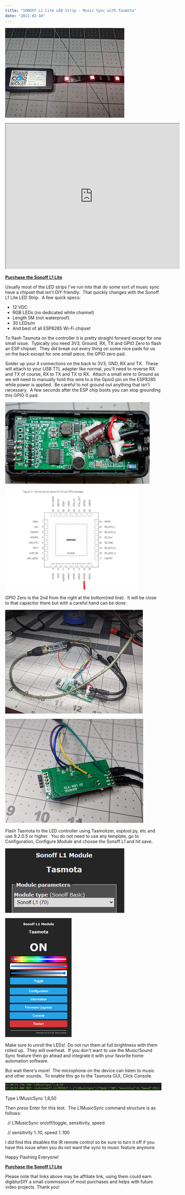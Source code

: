 ```yaml
---
title: "SONOFF L1 Lite LED Strip - Music Sync with Tasmota"
date: "2021-02-18"
---
```


  

[![](images/PXL_20210211_230445354.jpg)](https://1.bp.blogspot.com/-5eV4SWfBJos/YC6-dIwXqXI/AAAAAAAEniE/6cAx-x5P4k4eyxBUtiO7EaVlg-nBgO-YACLcBGAsYHQ/s4032/PXL_20210211_230445354.jpg)

<iframe allowfullscreen height="466" src="https://www.youtube.com/embed/B_0bg2m6UGc" width="560" youtube-src-=""></iframe>

**[Purchase the Sonoff L1 Lite](https://shrsl.com/2swnb)**

Usually most of the LED strips I've run into that do some sort of music sync have a chipset that isn't DIY friendly.  That quickly changes with the Sonoff L1 Lite LED Strip.  A few quick specs:

- 12 VDC
- RGB LEDs (no dedicated white channel)
- Length 5M (not waterproof)
- 30 LEDs/m
- And best of all ESP8285 Wi-Fi chipset

<!--truncate-->

To flash Tasmota on the controller it is pretty straight forward except for one small issue.  Typically you need 3V3, Ground, RX, TX and GPIO Zero to flash an ESP chipset.  They did break out every thing on some nice pads for us on the back except for one small piece, the GPIO zero pad.  

  

Solder up your 4 connections on the back to 3V3, GND, RX and TX.  These will attach to your USB TTL adapter like normal, you'll need to reverse RX and TX of course, RX to TX and TX to RX.  Attach a small wire to Ground as we will need to manually hold this wire to a the Gpio0 pin on the ESP8285 while power is applied.  Be careful to not ground out anything that isn't necessary.  A few seconds after the ESP chip boots you can stop grounding this GPIO 0 pad.  

  

[![](images/P1000009.JPG)](https://1.bp.blogspot.com/-QhLBrFuHTOQ/YC6_kC92OiI/AAAAAAAEnic/gofFBZiBpLQA8GOMWBMuaY7zBQCvXqbNgCLcBGAsYHQ/s4592/P1000009.JPG)

  

  

[![](images/esp82825_qfn.PNG)](https://1.bp.blogspot.com/-d7CjIzFGxME/YC6_qdqJnWI/AAAAAAAEnig/Zn1laKch_egYadTh2e7H-2s9L4GFkgrIwCLcBGAsYHQ/s724/esp82825_qfn.PNG)

GPIO Zero is the 2nd from the right at the bottom(red line).  It will be close to that capacitor there but with a careful hand can be done.  

  

[![](images/PXL_20210205_053329902.jpg)](https://1.bp.blogspot.com/-PKcpv7i2Y9w/YC7AI2UWEHI/AAAAAAAEnis/RWFSYquvvGYon55y0KW-9a9DES4StKDPACLcBGAsYHQ/s4032/PXL_20210205_053329902.jpg)

  

  

[![](images/PXL_20210205_052107905.jpg)](https://1.bp.blogspot.com/-kn5sVskaZxU/YC7ASPTNDKI/AAAAAAAEni0/rDDaEbnLppgCuGacm8tIg_FCgAI2mUbUgCLcBGAsYHQ/s4032/PXL_20210205_052107905.jpg)

  

Flash Tasmota to the LED controller using Tasmotizer, esptool.py, etc and use 9.2.0.5 or higher.  You do not need to use any template, go to Configuration, Configure Module and choose the Sonoff L1 and hit save.

  

[![](images/sonoff_l1_module.PNG)](https://1.bp.blogspot.com/-xufbN5YwJio/YC7BZNvaP_I/AAAAAAAEnjM/ZGuY3_oNoX0QKrft4zbHvzOcAnbPVD86ACLcBGAsYHQ/s384/sonoff_l1_module.PNG)

  

  

  

[![](images/sonoff_l1_main.PNG)](https://1.bp.blogspot.com/-azyDohYgXtM/YC7A8mj_DJI/AAAAAAAEnjE/p9RfYaKo2tMh2luj0jmy0O6SdoI_0ym5ACLcBGAsYHQ/s700/sonoff_l1_main.PNG)

  

Make sure to unroll the LEDs!  Do not run them at full brightness with them rolled up.  They will overheat.  If you don't want to use the Music/Sound Sync feature then go ahead and integrate it with your favorite home automation software.

  

But wait there's more!  The microphone on the device can listen to music and other sounds.  To enable this go to the Tasmota GUI, Click Console.  

  

[![](images/sonoff_l1_music2.PNG)](https://1.bp.blogspot.com/-ZW4wWhx8CVI/YC7DPapl3zI/AAAAAAAEnjY/ddS2Ubt3IvQXMLj_CUiQpSPv7gPO2-SGACLcBGAsYHQ/s712/sonoff_l1_music2.PNG)

  

Type L1MusicSync 1,8,50 

  

Then press Enter for this test.  The L1MusicSync command structure is as follows:

  

  // L1MusicSync on/off/toggle, sensitivity, speed

  // sensitivity 1..10, speed 1..100

  

I did find this disables the IR remote control so be sure to turn it off if you have this issue when you do not want the sync to music feature anymore.

  

Happy Flashing Everyone!  

  

**[Purchase the Sonoff L1 Lite](https://shrsl.com/2swnb)**

  

Please note that links above may be affiliate link, using them could earn digiblurDIY a small commission of most purchases and helps with future video projects. Thank you!
